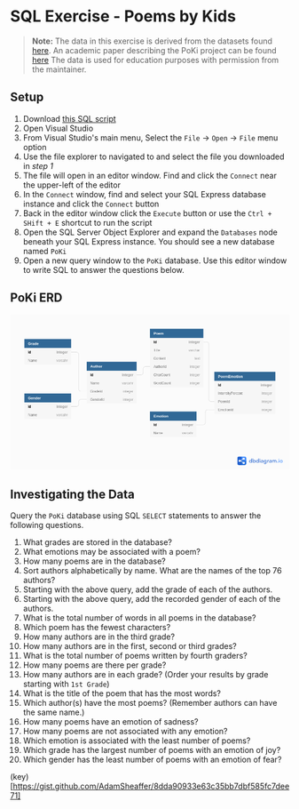 # SQL Exercise - Poems by Kids

> **Note:** The data in this exercise is derived from the datasets found [here](https://github.com/whipson/PoKi-Poems-by-Kids). An academic paper describing the PoKi project can be found [here](https://arxiv.org/abs/2004.06188)
> The data is used for education purposes with permission from the maintainer.

## Setup

1. Download [this SQL script](./assets/poki.sql)
1. Open Visual Studio
1. From Visual Studio's main menu, Select the `File` -> `Open` -> `File` menu option
1. Use the file explorer to navigated to and select the file you downloaded in _step 1_
1. The file will open in an editor window. Find and click the `Connect` near the upper-left of the editor 
1. In the `Connect` window, find and select your SQL Express database instance and click the `Connect` button
1. Back in the editor window click the `Execute` button or use the `Ctrl + SHift + E` shortcut to run the script
1. Open the SQL Server Object Explorer and expand the `Databases` node beneath your SQL Express instance. You should see a new database named `PoKi`
10. Open a new query window to the `PoKi` database. Use this editor window to write SQL to answer the questions below.

## PoKi ERD

![poki erd](./assets/PoKi.png)

## Investigating the Data

Query the `PoKi` database using SQL `SELECT` statements to answer the following questions.

1. What grades are stored in the database?
1. What emotions may be associated with a poem?
1. How many poems are in the database?
1. Sort authors alphabetically by name. What are the names of the top 76 authors?
1. Starting with the above query, add the grade of each of the authors.
1. Starting with the above query, add the recorded gender of each of the authors.
1. What is the total number of words in all poems in the database?
1. Which poem has the fewest characters?
1. How many authors are in the third grade?
1. How many authors are in the first, second or third grades?
1. What is the total number of poems written by fourth graders?
1. How many poems are there per grade?
1. How many authors are in each grade? (Order your results by grade starting with `1st Grade`)
1. What is the title of the poem that has the most words?
1. Which author(s) have the most poems? (Remember authors can have the same name.)
1. How many poems have an emotion of sadness?
1. How many poems are not associated with any emotion?
1. Which emotion is associated with the least number of poems?
1. Which grade has the largest number of poems with an emotion of joy?
1. Which gender has the least number of poems with an emotion of fear?












(key)[https://gist.github.com/AdamSheaffer/8dda90933e63c35bb7dbf585fc7dee71]
